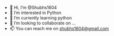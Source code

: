 - 👋 Hi, I’m @Shubhs1604
- 👀 I’m interested in Python
- 🌱 I’m currently learning python
- 💞️ I’m looking to collaborate on ...
- 📫 You can reach me on shubhs1604@gmail.com

<!---
Shubhs1604/Shubhs1604 is a ✨ special ✨ repository because its `README.md` (this file) appears on your GitHub profile.
You can click the Preview link to take a look at your changes.
--->
